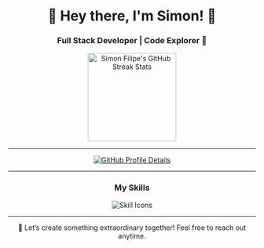 <h1 align="center">👋 Hey there, I'm Simon! 🍎</h1>
<h3 align="center">Full Stack Developer | Code Explorer 🚀</h3>

<div align="center">
  <a href="https://github.com/Simonfilipes">
    <img height="180em" src="https://github-readme-streak-stats.herokuapp.com/?user=Simonfilipes&theme=radical&hide_border=true" alt="Simon Filipe's GitHub Streak Stats"/>
  </a>
</div>

---

<div align="center">
  <a href="https://github.com/Simonfilipes">
    <img src="https://github-profile-summary-cards.vercel.app/api/cards/profile-details?username=Simonfilipes&theme=github_dark" alt="GitHub Profile Details" />
  </a>
</div>

---

<h3 align="center">My Skills</h3>
<div align="center">
  <img src="https://skillicons.dev/icons?i=php,py,java,html,css,javascript,react,laravel,mysql,git,docker,vscode" alt="Skill Icons"/>
</div>

---

<p align="center">
  🚀 Let’s create something extraordinary together! Feel free to reach out anytime.
</p>
